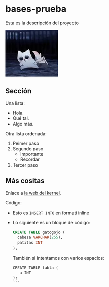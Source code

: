 # bases-prueba
Esta es la descripción del proyecto

![La mejor imagen de Linux](Gatogojo.jpeg)

## Sección
Una lista:
- Hola.
- Qué tal.
- Algo más.

Otra lista ordenada:
1. Peimer paso
2. Segundo paso
   - Importante
   - Recordar
3. Tercer paso

## Más cositas 
Enlace a [la web del kernel](https://kernel.org).

Código:

- Esto es `INSERT INTO` en formati inline
- Lo siguiente es un bloque de código:

  ```sql
  CREATE TABLE gatogojo (
    cabeza VARCHAR(255),
    patitas INT
  );
  ```

  También si intentamos con varios espacios:

      CREATE TABLE tabla (
         a INT
      );
      ```
